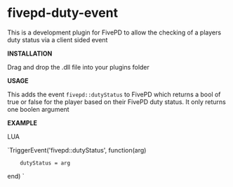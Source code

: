 # fivepd-duty-event

This is a development plugin for FivePD to allow the checking of a players duty status via a client sided event

**INSTALLATION**

Drag and drop the .dll file into your plugins folder

**USAGE**

This adds the event  `fivepd::dutyStatus` to FivePD which returns a bool of true or false for the player based on their FivePD duty status.
It only returns one boolen argument


**EXAMPLE**

LUA

`TriggerEvent('fivepd::dutyStatus', function(arg)

        dutyStatus = arg

 end)
`
